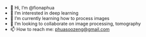 - 👋 Hi, I’m @fionaphua
- 👀 I’m interested in deep learning
- 🌱 I’m currently learning how to process images
- 💞️ I’m looking to collaborate on image processing, tomography
- 📫 How to reach me: phuasoozeng@gmail.com

<!---
fionaphua/fionaphua is a ✨ special ✨ repository because its `README.md` (this file) appears on your GitHub profile.
You can click the Preview link to take a look at your changes.
--->
